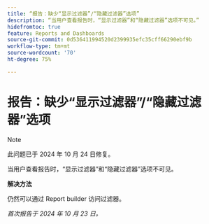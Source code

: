 ```yaml
---
title: “报告：缺少“显示过滤器”/“隐藏过滤器”选项”
description: “当用户查看报告时，“显示过滤器”和“隐藏过滤器”选项不可见。”
hidefromtoc: true
feature: Reports and Dashboards
source-git-commit: 0d536411994520d2399935efc35cff66290ebf9b
workflow-type: tm+mt
source-wordcount: '70'
ht-degree: 75%

---
```



# 报告：缺少“显示过滤器”/“隐藏过滤器”选项

>[!NOTE]
>
>此问题已于 2024 年 10 月 24 日修复。

当用户查看报告时，“显示过滤器”和“隐藏过滤器”选项不可见。

**解决方法**

仍然可以通过 Report builder 访问过滤器。

_首次报告于 2024 年 10 月 23 日。_

